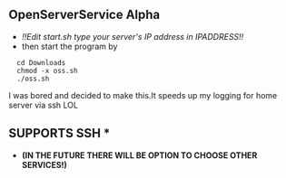 ## OpenServerService Alpha

- *!!*Edit start.sh type your server's IP address in IPADDRESS*!!*
- then start the program by 
```
  cd Downloads
  chmod -x oss.sh
  ./oss.sh
```
I was bored and decided to make this.It speeds up my logging for home server via ssh LOL


## SUPPORTS SSH *
- **(IN THE FUTURE THERE WILL BE OPTION TO CHOOSE OTHER SERVICES!)**
